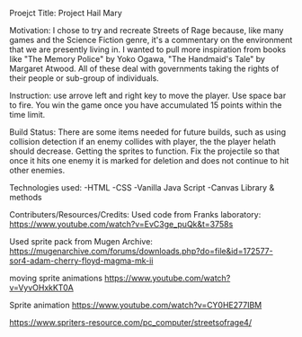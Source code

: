 Proejct Title: Project Hail Mary

Motivation: 
I chose to try and recreate Streets of Rage because, like many games and the Science Fiction genre, it's a commentary on the environment that we are presently living in. I wanted to pull more inspiration from books like "The Memory Police" by Yoko Ogawa, "The Handmaid's Tale" by Margaret Atwood. All of these deal with governments taking the rights of their people or sub-group of individuals. 

Instruction:
use arrove left and right key to move the player. Use space bar to fire. You win the game once you have accumulated 15 points within the time limit. 

Build Status:
There are some items needed for future builds, such as using collision detection if an enemy collides with player, the the player helath should decrease. Getting the sprites to function. Fix the projectile so that once it hits one enemy it is marked for deletion and does not continue to hit other enemies. 

Technologies used:
-HTML
-CSS
-Vanilla Java Script
-Canvas Library & methods

Contributers/Resources/Credits:
Used code from Franks laboratory:
https://www.youtube.com/watch?v=EvC3ge_puQk&t=3758s

Used sprite pack from Mugen Archive: 
https://mugenarchive.com/forums/downloads.php?do=file&id=172577-sor4-adam-cherry-floyd-magma-mk-ii

moving sprite animations 
https://www.youtube.com/watch?v=VyvOHxkKT0A

Sprite animation
https://www.youtube.com/watch?v=CY0HE277IBM

https://www.spriters-resource.com/pc_computer/streetsofrage4/